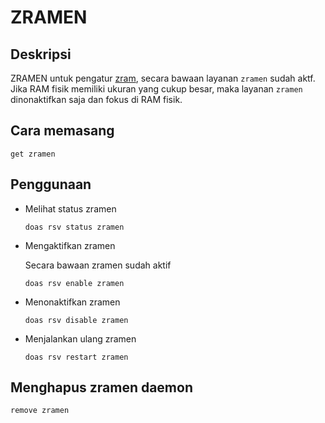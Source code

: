 # ZRAMEN

## Deskripsi

ZRAMEN untuk pengatur [zram](../../pemasangan/sistem-swap/zram.md), secara bawaan layanan `zramen` sudah aktf. Jika RAM fisik memiliki ukuran yang cukup besar, maka layanan `zramen` dinonaktifkan saja dan fokus di RAM fisik.

## Cara memasang

```
get zramen
```

## Penggunaan

- Melihat status zramen

    ```
    doas rsv status zramen
    ```

- Mengaktifkan zramen

    Secara bawaan zramen sudah aktif

    ```
    doas rsv enable zramen
    ```

- Menonaktifkan zramen

    ```
    doas rsv disable zramen
    ```

- Menjalankan ulang zramen

    ```
    doas rsv restart zramen
    ```

## Menghapus zramen daemon

```
remove zramen
```
